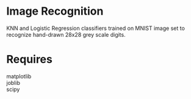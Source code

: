 # Image Recognition
KNN and Logistic Regression classifiers trained on MNIST image set to recognize hand-drawn 28x28 grey scale digits.

# Requires
matplotlib  
joblib  
scipy
